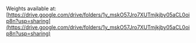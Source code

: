 Weights available at: [https://drive.google.com/drive/folders/1y_mskO57Jro7XUTmjkjby05aCL0oip8n?usp=sharing](https://drive.google.com/drive/folders/1y_mskO57Jro7XUTmjkjby05aCL0oip8n?usp=sharing)
